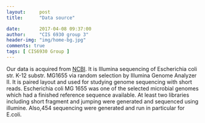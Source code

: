 ```yaml
---
layout:     post
title:      "Data source"

date:       2017-04-08 09:37:00
author:     "CIS 6930 group 3"
header-img: "img/home-bg.jpg"
comments: true
tags: [ CIS6930 Group ]
---
```


Our data is acquired from [NCBI](https://www.ncbi.nlm.nih.gov/). It is Illumina sequencing of Escherichia coli str. K-12 substr. MG1655 via random selection by Illumina Genome Analyzer II. It is paired layout and used for studying genome sequencing with short reads. Escherichia coli MG 1655 was one of the selected microbial genomes which had a finished reference sequence available. At least two libraries including short fragment and jumping were generated and sequenced using illumine. Also,454 sequencing were generated and run in particular for E.coli. 